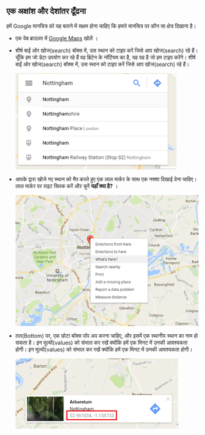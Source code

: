 ## एक अक्षांश और देशांतर ढूँढना

हमें Google मानचित्र को यह बताने में सक्षम होना चाहिए कि हमारे मानचित्र पर कौन सा क्षेत्र दिखाना है।

- एक वेब ब्राउज़र में [Google Maps](http://maps.google.com) खोलें ।

- शीर्ष बाईं ओर खोज(search) बॉक्स में, उस स्थान को टाइप करें जिसे आप खोज(search) रहे हैं। चूँकि हम जो डेटा उपयोग कर रहे हैं वह ब्रिटेन के नॉटिंघम का है, यह वह है जो हम टाइप करेंगे। शीर्ष बाईं ओर खोज(search) बॉक्स में, उस स्थान को टाइप करें जिसे आप खोज(search) रहे हैं।

    ![शीर्ष बाईं ओर खोज(search) बॉक्स में, उस स्थान को टाइप करें जिसे आप खोज(search) रहे हैं।](images/search-for-nottingham.png)

- आपके द्वारा खोजे गए स्थान को मैप करते हुए एक लाल मार्कर के साथ एक नक्शा दिखाई देना चाहिए। लाल मार्कर पर राइट क्लिक करें और चुनें **यहाँ क्या है?** ।

    ![तल(Bottom) पर, एक छोटा बॉक्स पॉप अप करना चाहिए, और इसमें एक स्थानीय स्थान का नाम हो सकता है।](images/whats-here.png)

- तल(Bottom) पर, एक छोटा बॉक्स पॉप अप करना चाहिए, और इसमें एक स्थानीय स्थान का नाम हो सकता है। इन मूल्यों(values) को संभाल कर रखें क्योंकि हमें एक मिनट में उनकी आवश्यकता होगी। इन मूल्यों(values) को संभाल कर रखें क्योंकि हमें एक मिनट में उनकी आवश्यकता होगी।

    ![अक्षांश और देशांतर](images/lat-long.png)


